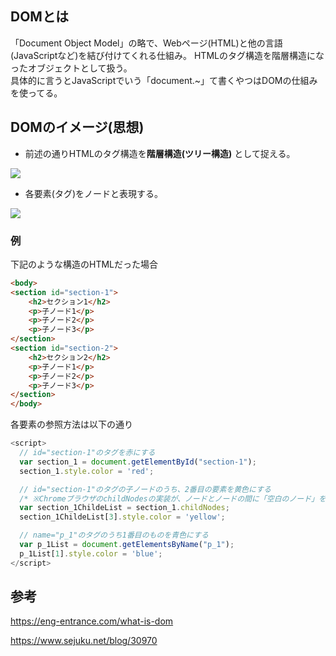 ## DOMとは
「Document Object Model」の略で、Webページ(HTML)と他の言語(JavaScriptなど)を結び付けてくれる仕組み。 
HTMLのタグ構造を階層構造になったオブジェクトとして扱う。  
具体的に言うとJavaScriptでいう「document.~」て書くやつはDOMの仕組みを使ってる。

## DOMのイメージ(思想)
- 前述の通りHTMLのタグ構造を**階層構造\(ツリー構造\)** として捉える。  

![](https://eng-entrance.com/wp-content/uploads/2016/07/%E5%9B%B32-267x300.png)


- 各要素(タグ)をノードと表現する。

![](https://eng-entrance.com/wp-content/uploads/2016/07/%E5%9B%B33-267x300.png)

### 例
下記のような構造のHTMLだった場合
```HTML
<body>
<section id="section-1">
    <h2>セクション1</h2>
    <p>子ノード1</p>
    <p>子ノード2</p>
    <p>子ノード3</p>
</section>
<section id="section-2">
    <h2>セクション2</h2>
    <p>子ノード1</p>
    <p>子ノード2</p>
    <p>子ノード3</p>
</section>
</body>
```

各要素の参照方法は以下の通り
```JavaScript
<script>
  // id="section-1"のタグを赤にする
  var section_1 = document.getElementById("section-1");
  section_1.style.color = 'red';

  // id="section-1"のタグの子ノードのうち、2番目の要素を黄色にする
  /* ※ChromeブラウザのchildNodesの実装が、ノードとノードの間に「空白のノード」を差し込むものになっているため、 h2, 空白, p の順となり指定する添え字は 3 となる*/
  var section_1ChildeList = section_1.childNodes;
  section_1ChildeList[3].style.color = 'yellow';

  // name="p_1"のタグのうち1番目のものを青色にする
  var p_1List = document.getElementsByName("p_1");
  p_1List[1].style.color = 'blue';
</script>
```

## 参考
https://eng-entrance.com/what-is-dom

https://www.sejuku.net/blog/30970
